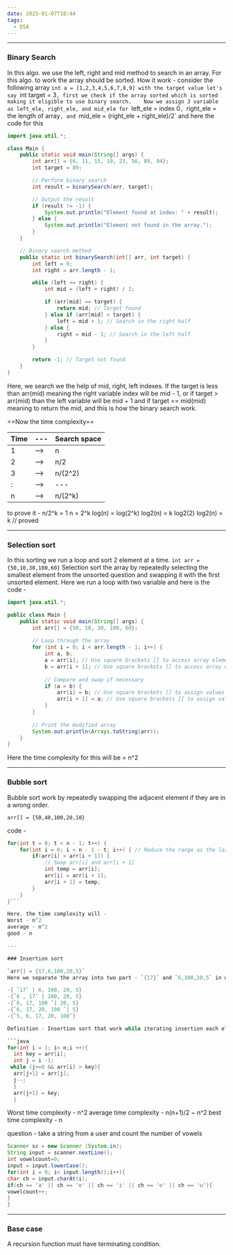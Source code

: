 ```yaml
---
date: 2025-01-07T10:44
tags:
  - DSA
---
```



---
### <span font ="Blue"> Binary Search </span>

In this algo. we use the left, right and mid method to search in an array. For this algo. to work the array should be sorted.
How it work  - consider the following array
  `int a = [1,2,3,4,5,6,7,8,9]
  with the target value let's say `int target = 3`,
  first we check if the array sorted which is sorted making it eligible to use binary search.   
  Now we assign 3 variable as left_ele, right_ele, and mid_ele
  for `left_ele = index 0`, `right_ele = the length of array`, and `mid_ele = (right_ele + right_ele)/2`
and here the code for this
```java
import java.util.*;

class Main {
    public static void main(String[] args) {
        int arr[] = {6, 11, 15, 19, 23, 56, 89, 94};
        int target = 89;

        // Perform binary search
        int result = binarySearch(arr, target);

        // Output the result
        if (result != -1) {
            System.out.println("Element found at index: " + result);
        } else {
            System.out.println("Element not found in the array.");
        }
    }

    // Binary search method
    public static int binarySearch(int[] arr, int target) {
        int left = 0;
        int right = arr.length - 1;

        while (left <= right) {
            int mid = (left + right) / 2;

            if (arr[mid] == target) {
                return mid; // Target found
            } else if (arr[mid] < target) {
                left = mid + 1; // Search in the right half
            } else {
                right = mid - 1; // Search in the left half
            }
        }

        return -1; // Target not found
    }
}
```

Here, we search we the help of mid, right, left indexes.
If the target is less than arr(mid) meaning the right variable index will be mid - 1, or if target > arr(mid) than the left variable will be mid + 1 and if target == mid(mid) meaning to return the mid, and this is how the binary search work.

==Now the time complexity== 


| Time | --- | Search space |
| ---- | --- | ------------ |
| 1    | --> | n            |
| 2    | --> | n/2          |
| 3    | --> | n/(2^2)      |
| :    | --> | ---          |
| n    | --> | n/(2^k)      |

to prove it - 
n/2^k = 1
n = 2^k
log(n) = log(2^k)
log2(n) = k log2(2)
log2(n) = k // proved

--- 

### Selection sort

In this sorting we run a loop and sort 2 element at a time.
`int arr = {50,10,30,100,60}`
Selection sort the array by repeatedly selecting the smallest element from the  unsorted question and swapping it with the first unsorted element. 
Here we run a loop with two variable 
and here is the code - 
```java
import java.util.*;

public class Main {
    public static void main(String[] args) {
        int arr[] = {50, 10, 30, 100, 60};
        
        // Loop through the array
        for (int i = 0; i < arr.length - 1; i++) {
            int a, b;
            a = arr[i]; // Use square brackets [] to access array elements
            b = arr[i + 1]; // Use square brackets [] to access array elements
            
            // Compare and swap if necessary
            if (a > b) {
                arr[i] = b; // Use square brackets [] to assign values
                arr[i + 1] = a; // Use square brackets [] to assign values
            }
        }
        
        // Print the modified array
        System.out.println(Arrays.toString(arr));
    }
}
```

Here the time complexity for this will be = n^2

---

### Bubble sort 

Bubble sort work by repeatedly swapping the adjacent element if they are in a wrong order.


`arr[] = {50,40,100,20,10}` 

code - 
```java
for(int t = 0; t < n - 1; t++) {
    for(int i = 0; i < n - 1 - t; i++) { // Reduce the range as the largest elements bubble to the end
        if(arr[i] > arr[i + 1]) {
            // Swap arr[i] and arr[i + 1]
            int temp = arr[i];
            arr[i] = arr[i + 1];
            arr[i + 1] = temp;
        }
    }
}```

Here, the time complexity will - 
Worst - n^2
average - n^2
good - n

---

### Insertion sort

`arr[] = {17,6,100,20,5}`
Here we separate the array into two part - `{17}` and `6,100,20,5` in which the element with a single element is sorted meanwhile the other one is the unsorted array. Now we compare the first element(17)  with the two element (6), and then we shift the smallest element in front of the 17. Now that the we got two in the sorted array `6,17`. And this algo goes on - 

-{ `17` | 6, 100, 20, 5}
-{`6 , 17` | 100, 20, 5}
-{`6, 17, 100 `| 20, 5}
-{`6, 17, 20, 100 `| 5}
-{`5, 6, 17, 20, 100`}

Definition - Insertion sort that work while iterating insertion each element of an unsorted list into it's correct position in the sorted portion of it .

```java
for(int i = 1; i< n;i ++){
  int key = arr[i];
  int j = i -1;
 while (j>=0 && arr[i] > key){
  arr[j+1} = arr[j];
  j--;
  }
  arr[j+1] = key;
  }
  ```

Worst time complexity - n^2
average time complexity - n(n+1)/2 ~ n^2
best time complexity - n

question - take a string from a user and count the number of vowels
```java
Scanner sc = new Scanner (System.in);
String input = scanner.nextLine();
int vowelcount=0;
input = input.lowerCase();
for(int i = 0; i< input.length();i++){
char ch = input.charAt(i);
if(ch == 'a' || ch == 'e' || ch == 'i' || ch == 'o' || ch == 'u'){
vowelcount++;
}
}
```


---

### Base case

A recursion function must have terminating condition.